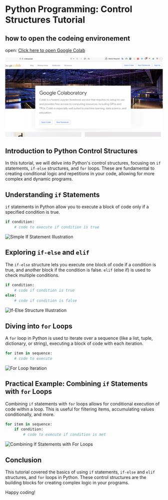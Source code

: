 
# Python Programming: Control Structures Tutorial

## how to open the codeing environement

open:
<a href="https://colab.research.google.com/github/BenjiCoder24/conditional_statements/blob/main/python_control_structures_tutorial_corrected.ipynb" target="_blank">Click here to open Google Colab</a>


![Alt text](image.png)



## Introduction to Python Control Structures

In this tutorial, we will delve into Python's control structures, focusing on `if` statements, `if-else` structures, and `for` loops. These are fundamental to creating conditional logic and repetitions in your code, allowing for more complex and dynamic programs.

## Understanding `if` Statements

`if` statements in Python allow you to execute a block of code only if a specified condition is true.

```python
if condition:
    # code to execute if condition is true
```

![Simple If Statement Illustration](Create_a_detailed_educational_illustration_showcas.png)

## Exploring `if-else` and `elif`

The `if-else` structure lets you execute one block of code if a condition is true, and another block if the condition is false. `elif` (else if) is used to check multiple conditions.

```python
if condition:
    # code if condition is true
else:
    # code if condition is false
```

![If-Else Structure Illustration](Design_an_engaging_educational_illustration_that_e.png)

## Diving into `for` Loops

A `for` loop in Python is used to iterate over a sequence (like a list, tuple, dictionary, or string), executing a block of code with each iteration.

```python
for item in sequence:
    # code to execute
```

![For Loop Iteration](Illustrate_a_conceptual_diagram_that_demonstrates_.png)

## Practical Example: Combining `if` Statements with `for` Loops

Combining `if` statements with `for` loops allows for conditional execution of code within a loop. This is useful for filtering items, accumulating values conditionally, and more.

```python
for item in sequence:
    if condition:
        # code to execute if condition is met
```

![Combining If Statements with For Loops](Create_a_visual_explanation_of_combining_if_statem.png)

## Conclusion

This tutorial covered the basics of using `if` statements, `if-else` and `elif` structures, and `for` loops in Python. These control structures are the building blocks for creating complex logic in your programs.

Happy coding!
